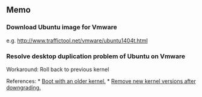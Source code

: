 Memo
----

### Download Ubuntu image for Vmware

e.g. http://www.traffictool.net/vmware/ubuntu1404t.html


### Resolve desktop duplication problem of Ubuntu on Vmware

Workaround: Roll back to previous kernel

References:
	* [Boot with an older kernel.](http://askubuntu.com/questions/82140/how-can-i-boot-with-an-older-kernel-version)
	* [Remove new kernel versions after downgrading.](http://askubuntu.com/questions/106031/how-can-i-remove-new-kernel-versions-after-downgrading)


